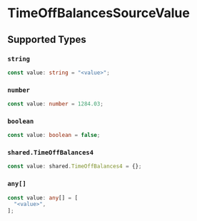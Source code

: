 # TimeOffBalancesSourceValue


## Supported Types

### `string`

```typescript
const value: string = "<value>";
```

### `number`

```typescript
const value: number = 1284.03;
```

### `boolean`

```typescript
const value: boolean = false;
```

### `shared.TimeOffBalances4`

```typescript
const value: shared.TimeOffBalances4 = {};
```

### `any[]`

```typescript
const value: any[] = [
  "<value>",
];
```

